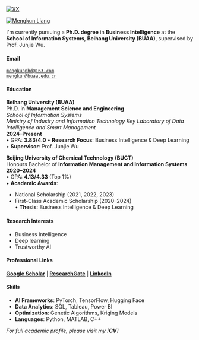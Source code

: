 [![XX](https://img.shields.io/badge/XX-github-blue?logo=github)](https://github.com/XX)

[![Mengkun Liang](https://img.shields.io/badge/Mengkun-Liang-github-blue?logo=github)](https://github.com/MengkunLiang)

I'm currently pursuing a **Ph.D. degree** in **Business Intelligence** at the **School of Information Systems**, **Beihang University (BUAA)**, supervised by Prof. Junjie Wu.

#### Email  
<code>mengkunphd@163.com</code>  
<code>mengkun@buaa.edu.cn</code>

#### Education  
**Beihang University (BUAA)**  
Ph.D. in **Management Science and Engineering**  
*School of Information Systems*  
*Ministry of Industry and Information Technology Key Laboratory of Data Intelligence and Smart Management*  
**2024–Present**  
• GPA: **3.83/4.0**
• **Research Focus**: Business Intelligence & Deep Learning  
• **Supervisor**: Prof. Junjie Wu  

**Beijing University of Chemical Technology (BUCT)**  
Honours Bachelor of **Information Management and Information Systems**  
**2020–2024**  
• GPA: **4.13/4.33** (Top 1%)  
• **Academic Awards**:  
  - National Scholarship (2021, 2022, 2023)  
  - First-Class Academic Scholarship (2020–2024)  
• **Thesis**: Business Intelligence & Deep Learning 

#### Research Interests  
- Business Intelligence  
- Deep learning
- Trustworthy AI

#### Professional Links  
[**Google Scholar**](https://scholar.google.com/citations?user=XXXX) | [**ResearchGate**](https://www.researchgate.net/profile/XXXX) | [**LinkedIn**](https://www.linkedin.com/in/XXXX)  

#### Skills  
- **AI Frameworks**: PyTorch, TensorFlow, Hugging Face  
- **Data Analytics**: SQL, Tableau, Power BI  
- **Optimization**: Genetic Algorithms, Kriging Models  
- **Languages**: Python, MATLAB, C++  

*For full academic profile, please visit my [**CV**]*
